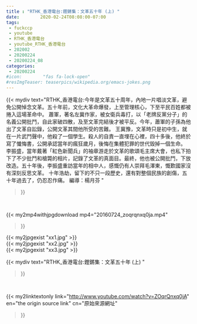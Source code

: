 ```yaml
---
title : "RTHK_香港電台:鏗鏘集：文革五十年 (上) "
date:        2020-02-24T08:08:00-07:00
tags:
 - fuckccp
 - youtube
 - RTHK_香港電台
 - youtube_RTHK_香港電台
 - 202002
 - 20200224
 - 20200224_08
categories:
 - 20200224
#icon:        "fas fa-lock-open"
#resImgTeaser: teaserpics/wikipedia.org/emacs-jokes.png
---
```


{{< mydiv text="RTHK_香港電台:今年是文革五十周年，內地一片唱淡文革，避免公開悼念文革。五十年前，文化大革命爆發，上至管理核心，下至平民百姓都被捲入這場革命中。  蕭軍，著名左冀作家，被女衛兵毒打，以「老牌反黨分子」的名義公開批鬥，自此家破四散，及至文革完結後才被平反。今年，蕭軍的子孫為他出了文革自訟錄，公開文革其間他所受的苦難。  王冀豫，文革時只是初中生，就在一片武鬥聲中，他殺了一個學生。殺人的自責一直埋在心裡，四十多後，他終於寫了懴悔書，公開承認當年的瘋狂歲月，後悔在集體犯罪的世代毁掉一個生命。  李振盛，當年戴著「紅色新聞兵」的袖章游走於文革的歌頌毛主席大會，也私下拍下了不少批鬥和槍斃的相片，記錄了文革的真面目。最終，他也被公開批鬥，下放改造。五十年後，李振盛重訪當年的相中人，感慨仍有人崇拜毛澤東，慨歎國家沒有深刻反思文革。  十年浩劫，留下的不只一段歷史，還有對整個民族的創傷，五十年過去了，仍忍忍作痛。  編導：楊月芬 "
>}}
<br>


{{< my2mp4withjpgdownload mp4="20160724_zoqrqnxq0ja.mp4"
>}}

{{< my2jpgexist "xx1.jpg" >}}<br>
{{< my2jpgexist "xx2.jpg" >}}<br>
{{< my2jpgexist "xx3.jpg" >}}<br>



{{< mydiv text="RTHK_香港電台:鏗鏘集：文革五十年 (上) "
>}}
<br>

{{< my2linktextonly link="http://www.youtube.com/watch?v=ZOqrQnxq0jA"
en="the origin source link" cn="原始來源網址"
>}}


<br>

